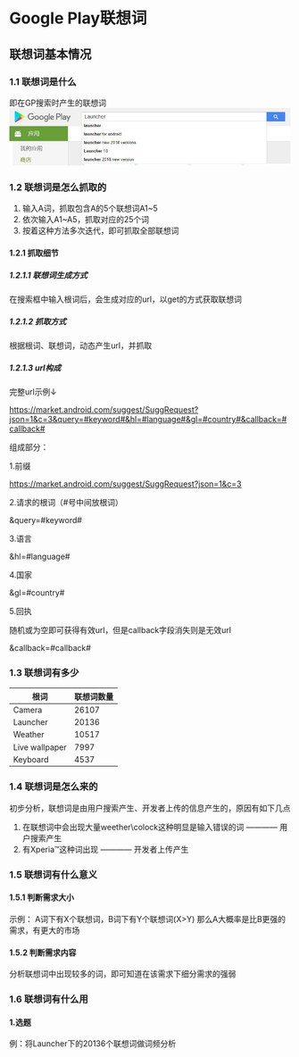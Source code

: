 # Google Play联想词
## 联想词基本情况
### 1.1 联想词是什么
即在GP搜索时产生的联想词
![image](https://github.com/motodriver/Google_play_search_keyword/blob/master/example_1.jpg)

### 1.2 联想词是怎么抓取的
1. 输入A词，抓取包含A的5个联想词A1~5
2. 依次输入A1~A5，抓取对应的25个词
3. 按着这种方法多次迭代，即可抓取全部联想词

#### 1.2.1 抓取细节
##### 1.2.1.1 联想词生成方式
在搜索框中输入根词后，会生成对应的url，以get的方式获取联想词

##### 1.2.1.2 抓取方式
根据根词、联想词，动态产生url，并抓取

##### 1.2.1.3 url构成
完整url示例↓

https://market.android.com/suggest/SuggRequest?json=1&c=3&query=#keyword#&hl=#language#&gl=#country#&callback=#callback#

组成部分：

1.前缀

https://market.android.com/suggest/SuggRequest?json=1&c=3

2.请求的根词（#号中间放根词）

&query=#keyword#

3.语言

&hl=#language#

4.国家

&gl=#country#

5.回执

随机或为空即可获得有效url，但是callback字段消失则是无效url

&callback=#callback#


### 1.3 联想词有多少
| 根词 | 联想词数量 |
| ------------- | ------------- |
| Camera | 26107 |
| Launcher | 20136 |
| Weather | 10517 |
| Live wallpaper | 7997 |
| Keyboard | 4537 |

### 1.4 联想词是怎么来的
初步分析，联想词是由用户搜索产生、开发者上传的信息产生的，原因有如下几点
1. 在联想词中会出现大量weether\colock这种明显是输入错误的词 ———— 用户搜索产生
2. 有Xperia™这种词出现 ———— 开发者上传产生

### 1.5 联想词有什么意义
#### 1.5.1 判断需求大小
示例：
A词下有X个联想词，B词下有Y个联想词(X>Y)
那么A大概率是比B更强的需求，有更大的市场

#### 1.5.2 判断需求内容
分析联想词中出现较多的词，即可知道在该需求下细分需求的强弱

### 1.6 联想词有什么用
#### 1.选题
例：将Launcher下的20136个联想词做词频分析







